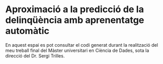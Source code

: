 # Aproximació a la predicció de la delinqüència amb aprenentatge automàtic

En aquest espai es pot consultar el codi generat durant la realització del meu treball final del Màster universitari en Ciència de Dades, sota la direcció del Dr. Sergi Trilles. 

